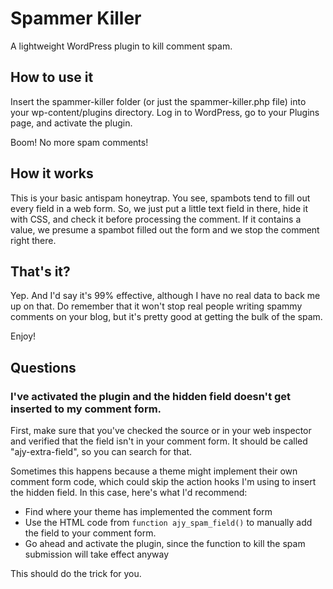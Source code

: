 # Spammer Killer

A lightweight WordPress plugin to kill comment spam.

## How to use it

Insert the spammer-killer folder (or just the spammer-killer.php file) into your wp-content/plugins directory. Log in to WordPress, go to your Plugins page, and activate the plugin.

Boom! No more spam comments!

## How it works

This is your basic antispam honeytrap. You see, spambots tend to fill out every field in a web form. So, we just put a little text field in there, hide it with CSS, and check it before processing the comment. If it contains a value, we presume a spambot filled out the form and we stop the comment right there.

## That's it?

Yep. And I'd say it's 99% effective, although I have no real data to back me up on that. Do remember that it won't stop real people writing spammy comments on your blog, but it's pretty good at getting the bulk of the spam.

Enjoy!

## Questions

### I've activated the plugin and the hidden field doesn't get inserted to my comment form.

First, make sure that you've checked the source or in your web inspector and verified that the field
isn't in your comment form. It should be called "ajy-extra-field", so you can search for that.

Sometimes this happens because a theme might implement their own comment form code, which could skip
the action hooks I'm using to insert the hidden field. In this case, here's what I'd recommend:

* Find where your theme has implemented the comment form
* Use the HTML code from `function ajy_spam_field()` to manually add the field to your comment form.
* Go ahead and activate the plugin, since the function to kill the spam submission will take effect
anyway

This should do the trick for you.
